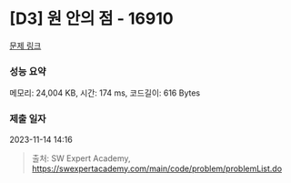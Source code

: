 # [D3] 원 안의 점 - 16910 

[문제 링크](https://swexpertacademy.com/main/code/problem/problemDetail.do?contestProbId=AYcllbDqUVgDFASR) 

### 성능 요약

메모리: 24,004 KB, 시간: 174 ms, 코드길이: 616 Bytes

### 제출 일자

2023-11-14 14:16



> 출처: SW Expert Academy, https://swexpertacademy.com/main/code/problem/problemList.do